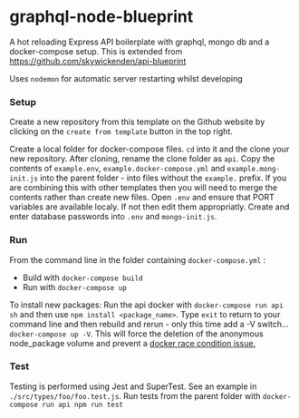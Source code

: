 # graphql-node-blueprint

A hot reloading Express API boilerplate with graphql, mongo db and a docker-compose setup.
This is extended from https://github.com/skywickenden/api-blueprint 

Uses `nodemon` for automatic server restarting whilst developing

### Setup

Create a new repository from this template on the Github website by clicking on the `create from template` button in the top right.

Create a local folder for docker-compose files. `cd` into it and the clone your new repository. After cloning, rename the clone folder as `api`. Copy the contents of `example.env`, `example.docker-compose.yml` and `example.mong-init.js` into the parent folder - into files without the `example.` prefix. If you are combining this with other templates then you will need to merge the contents rather than create new files. Open `.env` and ensure that PORT variables are available localy. If not then edit them appropriatly. Create and enter database passwords into `.env` and `mongo-init.js`.

### Run

From the command line in the folder containing `docker-compose.yml` :

  * Build with `docker-compose build`
  * Run with `docker-compose up`

To install new packages: Run the api docker with `docker-compose run api sh` and then use `npm install <package_name>`. Type `exit` to return to your command line and then rebuild and rerun - only this time add a -V switch... `docker-compose up -V`. This will force the deletion of the anonymous node_package volume and prevent a [docker race condition issue.](https://github.com/docker/compose/issues/4337)

### Test

Testing is performed using Jest and SuperTest. See an example in `./src/types/foo/foo.test.js`. Run tests from the parent folder with `docker-compose run api npm run test`
